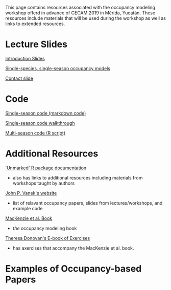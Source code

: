 This page contains resources associated with the occupancy modeling workshop offerd in advance of CECAM 2019 in Mérida, Yucatán.  These resources include materials that will be used during the workshop as well as links to extended resources.
# Lecture Slides
<a href="CECAM_occu_intro.pptx" download="CECAM_occu_intro.pptx">Introduction Slides</a>

<a href="single_season_single_species_occu_lec_083019.pptx" download="single_season_single_species_occu_lec_083019.pptx">Single-species, single-season occupancy models</a>

<a href="contact.pptx" download="contact.pptx">Contact slide</a>

# Code
<a href="SSOccupancyModel.Rmd" download="SSOccupancyModel.Rmd">Single-season code (markdown code)</a>

[Single-season code walkthrough](SSOccupancyMOdel.Rmd)

<a href="multi_season_codewalk.R" download="multi_season_codewalk.R">Multi-season code (R script)</a>

# Additional Resources

['Unmarked' R package documentation](https://sites.google.com/site/unmarkedinfo/home)
* also has links to additional resources including materials from workshops taught by authors

[John P. Vanek's website](https://johnpvanek.weebly.com/occupancy-modeling-resources.html)
* list of relavant occupancy papers, slides from lectures/workshops, and example code

[MacKenzie et al. Book](https://www.elsevier.com/books/occupancy-estimation-and-modeling/mackenzie/978-0-12-407197-1)
* *the* occupancy modeling book

[Theresa Donovan's E-book of Exercises](http://www.uvm.edu/rsenr/vtcfwru/spreadsheets/?Page=occupancy/occupancy.htm)
* has axercises that accompany the MacKenzie et al. book.

# Examples of Occupancy-based Papers
